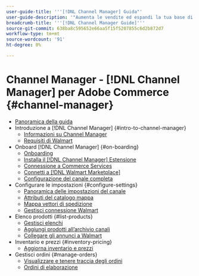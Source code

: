 ```yaml
---
user-guide-title: '''[!DNL Channel Manager] Guida"'
user-guide-description: '"Aumenta le vendite ed espandi la tua base di clienti integrando Adobe Commerce o Magento Open Source con il tuo [!DNL Walmart Marketplace] Seller Central] account."'
breadcrumb-title: '''[!DNL Channel Manager Guide]'''
source-git-commit: 638ba8c595652e66aa5f15f5207855c6d2b872d7
workflow-type: tm+mt
source-wordcount: '91'
ht-degree: 0%

---
```



# Channel Manager - [!DNL Channel Manager] per Adobe Commerce {#channel-manager}

- [Panoramica della guida](guide-overview.md)
- Introduzione a [!DNL Channel Manager] {#intro-to-channel-manager}
   - [Informazioni su Channel Manager](overview.md)
   - [Requisiti di Walmart](walmart-requirements.md)
- Onboard [!DNL Channel Manager] {#on-boarding}
   - [Onboarding](onboard.md)
   - [Installa il [!DNL Channel Manager] Estensione](install.md)
   - [Connessione a Commerce Services](connect.md)
   - [Connetti a [!DNL Walmart Marketplace]](connect-marketplace.md)
   - [Configurazione del canale completa](complete-store-setup.md)
- Configurare le impostazioni {#configure-settings}
   - [Panoramica delle impostazioni del canale](settings-overview.md)
   - [Attributi del catalogo mappa](map-catalog-attributes.md)
   - [Mappa vettori di spedizione](map-shipping-carriers.md)
   - [Gestisci connessione Walmart](manage-wmt-connection.md)
- Elenco prodotti {#list-products}
   - [Gestisci elenchi](manage-listings.md)
   - [Aggiungi prodotti all’archivio canali](add-products-to-channel-store.md)
   - [Collegare gli annunci a Walmart](connect-listings-to-marketplace.md)
- Inventario e prezzi {#inventory-pricing}
   - [Aggiorna inventario e prezzi](inventory-and-price-updates.md)
- Gestisci ordini {#manage-orders}
   - [Visualizzare e tenere traccia degli ordini](manage-orders.md)
   - [Ordini di elaborazione](process-orders.md)

